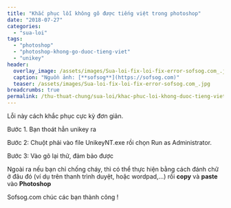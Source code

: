 ```yaml
---
title: "Khắc phục lỗi không gõ được tiếng việt trong photoshop"
date: "2018-07-27"
categories: 
  - "sua-loi"
tags: 
  - "photoshop"
  - "photoshop-khong-go-duoc-tieng-viet"
  - "unikey"
header:
  overlay_image: /assets/images/Sua-loi-fix-loi-fix-error-sofsog.com_.jpg
  caption: "Nguồn ảnh: [**sofsog**](https://sofsog.com)" 
  teaser: /assets/images/Sua-loi-fix-loi-fix-error-sofsog.com_.jpg
breadcrumbs: true
permalink: /thu-thuat-chung/sua-loi/khac-phuc-loi-khong-duoc-tieng-viet-trong-photoshop
---
```


Lỗi này cách khắc phục cực kỳ đơn giản.

Bước 1. Bạn thoát hẳn unikey ra

Bước 2: Chuột phải vào file UnikeyNT.exe rồi chọn Run as Administrator.

Bước 3: Vào gõ lại thử, đảm bảo được

Ngoài ra nếu bạn chỉ chống cháy, thì có thể thực hiện bằng cách đánh chữ ở đâu đó (ví dụ trên thanh trình duyệt, hoặc wordpad,...) rồi **copy** và **paste** vào **Photoshop**

Sofsog.com chúc các bạn thành công !
